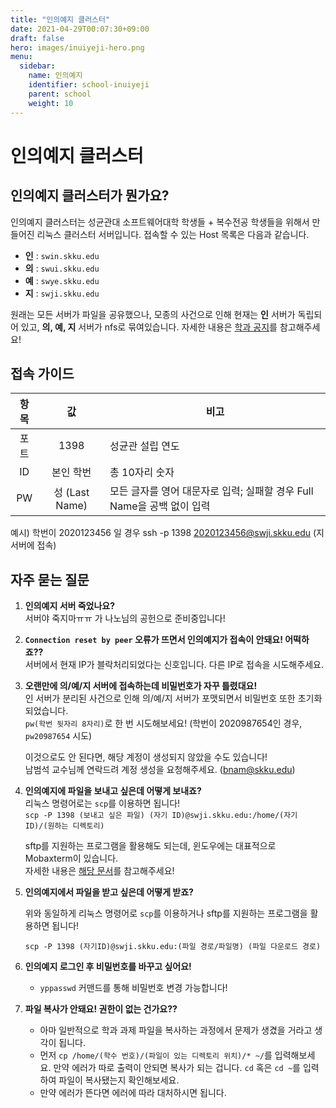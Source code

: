 ```yaml
---
title: "인의예지 클러스터"
date: 2021-04-29T00:07:30+09:00
draft: false
hero: images/inuiyeji-hero.png
menu:
  sidebar:
    name: 인의예지
    identifier: school-inuiyeji
    parent: school
    weight: 10
---
```


# 인의예지 클러스터

## 인의예지 클러스터가 뭔가요?

인의예지 클러스터는 성균관대 소프트웨어대학 학생들 + 복수전공 학생들을 위해서 만들어진 리눅스 클러스터 서버입니다. 접속할 수 있는 Host 목록은 다음과 같습니다.

- **인** : `swin.skku.edu`
- **의** : `swui.skku.edu`
- **예** : `swye.skku.edu`
- **지** : `swji.skku.edu`

원래는 모든 서버가 파일을 공유했으나, 모종의 사건으로 인해 현재는 **인** 서버가 독립되어 있고, **의, 예, 지** 서버가 nfs로 묶여있습니다. 자세한 내용은 [학과 공지](https://cs.skku.edu/news/notice/view/2587)를 참고해주세요!

## 접속 가이드

| 항목 |       값       | 비고                                                                   |
| :--: | :------------: | ---------------------------------------------------------------------- |
| 포트 |      1398      | 성균관 설립 연도                                                       |
|  ID  |   본인 학번    | 총 10자리 숫자                                                         |
|  PW  | 성 (Last Name) | 모든 글자를 영어 대문자로 입력; 실패할 경우 Full Name을 공백 없이 입력 |

예시) 학번이 2020123456 일 경우 ssh -p 1398 2020123456@swji.skku.edu (지 서버에 접속)

## 자주 묻는 질문

1. **인의예지 서버 죽었나요?**  
   서버야 죽지마ㅠㅠ 가 나노님의 공헌으로 준비중입니다!

2. **`Connection reset by peer` 오류가 뜨면서 인의예지가 접속이 안돼요! 어떡하죠??**  
   서버에서 현재 IP가 블락처리되었다는 신호입니다. 다른 IP로 접속을 시도해주세요.

3. **오랜만에 의/예/지 서버에 접속하는데 비밀번호가 자꾸 틀렸대요!**  
   인 서버가 분리된 사건으로 인해 의/예/지 서버가 포맷되면서 비밀번호 또한 초기화되었습니다.  
   `pw(학번 뒷자리 8자리)`로 한 번 시도해보세요! (학번이 2020987654인 경우, `pw20987654` 시도)

   이것으로도 안 된다면, 해당 계정이 생성되지 않았을 수도 있습니다!  
   남범석 교수님께 연락드려 계정 생성을 요청해주세요. ([bnam@skku.edu](mailto:bnam@skku.edu))

4. **인의예지에 파일을 보내고 싶은데 어떻게 보내죠?**  
   리눅스 명령어로는 `scp`를 이용하면 됩니다!  
   `scp -P 1398 (보내고 싶은 파일) (자기 ID)@swji.skku.edu:/home/(자기 ID)/(원하는 디렉토리)`

   sftp를 지원하는 프로그램을 활용해도 되는데, 윈도우에는 대표적으로 Mobaxterm이 있습니다.  
   자세한 내용은 [해당 문서](https://skkuoverflow.com/ko/posts/mobaxterm/)를 참고해주세요!

5. **인의예지에서 파일을 받고 싶은데 어떻게 받죠?**

   위와 동일하게 리눅스 명령어로 `scp`를 이용하거나 sftp를 지원하는 프로그램을 활용하면 됩니다!

   `scp -P 1398 (자기ID)@swji.skku.edu:(파일 경로/파일명) (파일 다운로드 경로)`

6. **인의예지 로그인 후 비밀번호를 바꾸고 싶어요!**

   - `yppasswd` 커맨드를 통해 비밀번호 변경 가능합니다!

7. **파일 복사가 안돼요! 권한이 없는 건가요??**
   - 아마 일반적으로 학과 과제 파일을 복사하는 과정에서 문제가 생겼을 거라고 생각이 됩니다.
   - 먼저 `cp /home/(학수 번호)/(파일이 있는 디렉토리 위치)/* ~/`를 입력해보세요. 만약 에러가 따로 출력이 안되면 복사가 되는 겁니다. `cd` 혹은 `cd ~`를 입력하여 파일이 복사됐는지 확인해보세요.
   - 만약 에러가 뜬다면 에러에 따라 대처하시면 됩니다.
